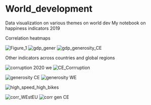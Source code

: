 # World_development
Data visualization on various themes on world dev
My notebook on happiness indicators 2019

Correlation heatmaps

![Figure_1](https://user-images.githubusercontent.com/47668423/96617164-9163d280-1303-11eb-8843-4a4c37e03afe.png)
![gdp_gener](https://user-images.githubusercontent.com/47668423/96617167-91fc6900-1303-11eb-9faa-f624fcd887a2.png)
![gdp_generosity_CE](https://user-images.githubusercontent.com/47668423/96617169-9294ff80-1303-11eb-89f6-b8a0d121870c.png)

Other indicators across countries and global regions

![corruption 2020 we](https://user-images.githubusercontent.com/47668423/96617392-ddaf1280-1303-11eb-8f67-bd3312605d70.png)
![CE_Corrruption](https://user-images.githubusercontent.com/47668423/96617400-de47a900-1303-11eb-937b-640bff0b30f2.png)

![generosity CE](https://user-images.githubusercontent.com/47668423/96617420-e56eb700-1303-11eb-87a7-fe81c2775ca1.png)
![generosity WE](https://user-images.githubusercontent.com/47668423/96617422-e6074d80-1303-11eb-9fe2-74485d4f45e7.png)

![high_speed_high_bikes](https://user-images.githubusercontent.com/47668423/96617441-ea336b00-1303-11eb-948f-1a4dffec600f.png)

![corr_WEstEU](https://user-images.githubusercontent.com/47668423/96617463-f1f30f80-1303-11eb-8e09-209fa09a020e.png)
![corr gen CE](https://user-images.githubusercontent.com/47668423/96617478-f7505a00-1303-11eb-9e6b-23814583375f.png)






